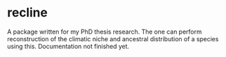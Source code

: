 # recline
A package written for my PhD thesis research. The one can perform reconstruction of the climatic niche and ancestral distribution of a species using this. Documentation not finished yet.
